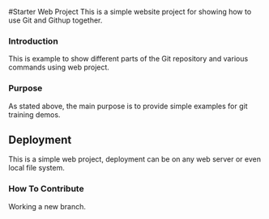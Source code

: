 #Starter Web Project
This is a simple website project for showing how to use Git and Githup together.
### Introduction
This is example to show different parts of the Git repository and various commands using web project.
### Purpose
As stated above, the main purpose is to provide simple examples for git training demos.
## Deployment
This is a simple web project, deployment can be on any web server or even local file system.
### How To Contribute
Working a new branch.
